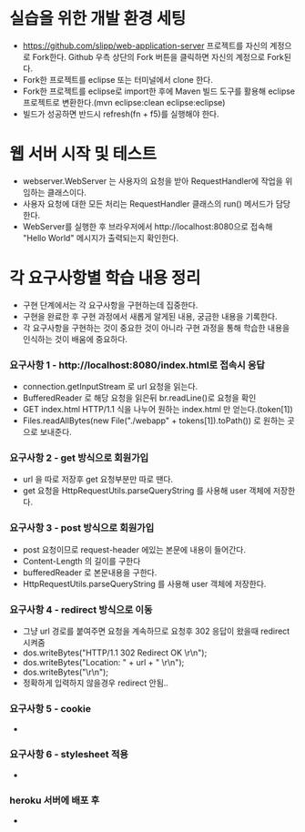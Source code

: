 # 실습을 위한 개발 환경 세팅
* https://github.com/slipp/web-application-server 프로젝트를 자신의 계정으로 Fork한다. Github 우측 상단의 Fork 버튼을 클릭하면 자신의 계정으로 Fork된다.
* Fork한 프로젝트를 eclipse 또는 터미널에서 clone 한다.
* Fork한 프로젝트를 eclipse로 import한 후에 Maven 빌드 도구를 활용해 eclipse 프로젝트로 변환한다.(mvn eclipse:clean eclipse:eclipse)
* 빌드가 성공하면 반드시 refresh(fn + f5)를 실행해야 한다.

# 웹 서버 시작 및 테스트
* webserver.WebServer 는 사용자의 요청을 받아 RequestHandler에 작업을 위임하는 클래스이다.
* 사용자 요청에 대한 모든 처리는 RequestHandler 클래스의 run() 메서드가 담당한다.
* WebServer를 실행한 후 브라우저에서 http://localhost:8080으로 접속해 "Hello World" 메시지가 출력되는지 확인한다.

# 각 요구사항별 학습 내용 정리
* 구현 단계에서는 각 요구사항을 구현하는데 집중한다. 
* 구현을 완료한 후 구현 과정에서 새롭게 알게된 내용, 궁금한 내용을 기록한다.
* 각 요구사항을 구현하는 것이 중요한 것이 아니라 구현 과정을 통해 학습한 내용을 인식하는 것이 배움에 중요하다. 

### 요구사항 1 - http://localhost:8080/index.html로 접속시 응답
* connection.getInputStream 로 url 요청을 읽는다.
* BufferedReader 로 해당 요청을 읽은뒤 br.readLine()로 요청을 확인
* GET index.html HTTP/1.1 식을 나누어 원하는 index.html 만 얻는다.(token[1])
* Files.readAllBytes(new File("./webapp" + tokens[1]).toPath()) 로 원하는 곳으로 보내준다.

### 요구사항 2 - get 방식으로 회원가입
* url 을 따로 저장후 get 요청부분만 따로 땐다.
* get 요청을 HttpRequestUtils.parseQueryString 를 사용해 user 객체에 저장한다.

### 요구사항 3 - post 방식으로 회원가입
* post 요청이므로 request-header 에있는 본문에 내용이 들어간다.
* Content-Length 의 길이를 구한다
* bufferedReader 로 본문내용을 구한다.
* HttpRequestUtils.parseQueryString 를 사용해 user 객체에 저장한다.

### 요구사항 4 - redirect 방식으로 이동
* 그냥 url 경로를 붙여주면 요청을 계속하므로 요청후 302 응답이 왔을때 redirect 시켜줌
* dos.writeBytes("HTTP/1.1 302 Redirect OK \r\n");
* dos.writeBytes("Location: " + url + "  \r\n");
* dos.writeBytes("\r\n");
* 정확하게 입력하지 않을경우 redirect 안됨..

### 요구사항 5 - cookie
* 

### 요구사항 6 - stylesheet 적용
* 

### heroku 서버에 배포 후
* 